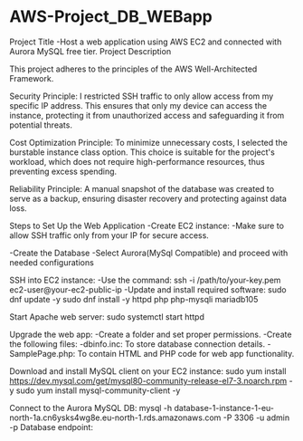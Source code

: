 # AWS-Project_DB_WEBapp
Project Title
-Host a web application using AWS EC2 and connected with Aurora MySQL free tier.
Project Description

This project adheres to the principles of the AWS Well-Architected Framework.

Security Principle: I restricted SSH traffic to only allow access from my specific IP address. This ensures that only my device can access the instance, protecting it from unauthorized access and safeguarding it from potential threats.

Cost Optimization Principle: To minimize unnecessary costs, I selected the burstable instance class option. This choice is suitable for the project's workload, which does not require high-performance resources, thus preventing excess spending.

Reliability Principle: A manual snapshot of the database was created to serve as a backup, ensuring disaster recovery and protecting against data loss.

Steps to Set Up the Web Application
-Create EC2 instance:
-Make sure to allow SSH traffic only from your IP for secure access.

-Create the Database
-Select Aurora(MySql Compatible) and proceed with needed configurations

SSH into EC2 instance:
-Use the command:
ssh -i /path/to/your-key.pem ec2-user@your-ec2-public-ip
-Update and install required software:
sudo dnf update -y
sudo dnf install -y httpd php php-mysqli mariadb105

Start Apache web server:
sudo systemctl start httpd

Upgrade the web app:
-Create a folder and set proper permissions.
-Create the following files:
-dbinfo.inc: To store database connection details.
-SamplePage.php: To contain HTML and PHP code for web app functionality.

Download and install MySQL client on your EC2 instance:
sudo yum install https://dev.mysql.com/get/mysql80-community-release-el7-3.noarch.rpm -y
sudo yum install mysql-community-client -y

Connect to the Aurora MySQL DB:
mysql -h database-1-instance-1-eu-north-1a.cn6ysks4wg8e.eu-north-1.rds.amazonaws.com -P 3306 -u admin -p
Database endpoint:

